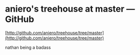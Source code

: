 <!--
id: 41696284
link: http://tumblr.atmos.org/post/41696284/anieros-treehouse-at-master-github
slug: anieros-treehouse-at-master-github
date: Wed Jul 09 2008 20:48:41 GMT-0700 (PDT)
publish: 2008-07-09
tags: 
title: aniero's treehouse at master — GitHub
-->


aniero's treehouse at master — GitHub
=====================================

[http://github.com/aniero/treehouse/tree/master](http://github.com/aniero/treehouse/tree/master)

nathan being a badass

